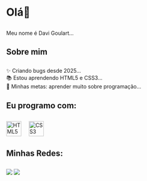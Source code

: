 <h1 align="left">Olá👋</h1>

##

<p align="left">Meu nome é Davi Goulart...</p>

##

<h2 align="left">Sobre mim</h2>

##

<p align="left">✨ Criando bugs desde 2025...<br>📚 Estou aprendendo HTML5 e CSS3...<br>🎯 Minhas metas: aprender muito sobre programação...</p>

##

<h2 align="left">Eu programo com:</h2>

##

<div align="left">
 <img src="https://cdn.jsdelivr.net/gh/devicons/devicon@latest/icons/html5/html5-original.svg" height="40" alt="HTML5 logo">
  <img width="12">
 <img src="https://cdn.jsdelivr.net/gh/devicons/devicon@latest/icons/css3/css3-original.svg" height="40" alt="CSS3 logo">
  <img width="12">
</div>

##

<h2 align="left">Minhas Redes:</h2>

##

<a href="https://www.linkedin.com/in/davi-goulart-bastos-a3b690266/" target="blank"><img src="https://img.shields.io/badge/LinkedIn-0077B5?style=for-the-badge&logo=linkedin&logoColor=white" taget="blank"></a>
<a href="mailto:davigoulart.bastos@gmail.com" target="blank"><img src="https://img.shields.io/badge/Gmail-D14836?style=for-the-badge&logo=gmail&logoColor=white" target="blank"></a>

##
